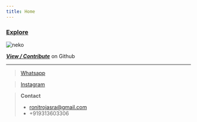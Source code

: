 ```yaml
---
title: Home
---
```

### [Explore](https://ronitrojasara.github.io/posts/)
![neko](https://ronitrojasara.github.io/webmage.svg)

[***View / Contribute***](https://github.com/ronitrojasara/ronitrojasara.github.io)
on Github

___

> [Whatsapp](https://wa.me/+919313603306)

> [Instagram](https://www.instagram.com/_8023672/)

> **Contact**
> - ronitrojasra@gmail.com
> - +919313603306
